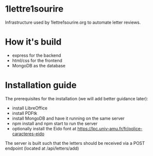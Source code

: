 # 1lettre1sourire
Infrastructure used by 1lettre1sourire.org to automate letter reviews.

# How it's build
 - express for the backend
 - html/css for the frontend
 - MongoDB as the database
 
# Installation guide
The prerequisites for the installation (we will add better guidance later):
 - install LibreOffice 
 - install PDFtk  
 - install MongoDB and have it running on the same server 
 - npm install and npm start to run the server
 - optionally install the Eido font at https://lpc.univ-amu.fr/fr/police-caracteres-eido
 
The server is built such that the letters should be received via a POST endpoint (located at /api/letters/add)
